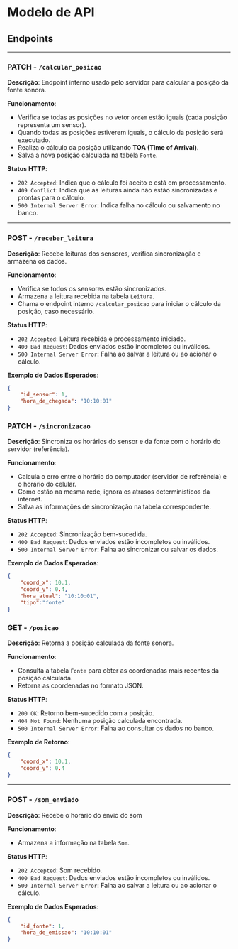 # Modelo de API

## **Endpoints**

---

### **PATCH - `/calcular_posicao`**
**Descrição**: Endpoint interno usado pelo servidor para calcular a posição da fonte sonora.

**Funcionamento**:
- Verifica se todas as posições no vetor `ordem` estão iguais (cada posição representa um sensor).
- Quando todas as posições estiverem iguais, o cálculo da posição será executado.
- Realiza o cálculo da posição utilizando **TOA (Time of Arrival)**.
- Salva a nova posição calculada na tabela `Fonte`.

**Status HTTP**:
- `202 Accepted`: Indica que o cálculo foi aceito e está em processamento.
- `409 Conflict`: Indica que as leituras ainda não estão sincronizadas e prontas para o cálculo.
- `500 Internal Server Error`: Indica falha no cálculo ou salvamento no banco.

---

### **POST - `/receber_leitura`**
**Descrição**: Recebe leituras dos sensores, verifica sincronização e armazena os dados.

**Funcionamento**:
- Verifica se todos os sensores estão sincronizados.
- Armazena a leitura recebida na tabela `Leitura`.
- Chama o endpoint interno `/calcular_posicao` para iniciar o cálculo da posição, caso necessário.

**Status HTTP**:
- `202 Accepted`: Leitura recebida e processamento iniciado.
- `400 Bad Request`: Dados enviados estão incompletos ou inválidos.
- `500 Internal Server Error`: Falha ao salvar a leitura ou ao acionar o cálculo.

**Exemplo de Dados Esperados**:
```json
{
    "id_sensor": 1,
    "hora_de_chegada": "10:10:01"
}

```

### **PATCH - `/sincronizacao`**
**Descrição**: Sincroniza os horários do sensor e da fonte com o horário do servidor (referência).

**Funcionamento**:
- Calcula o erro entre o horário do computador (servidor de referência) e o horário do celular.
- Como estão na mesma rede, ignora os atrasos determinísticos da internet.
- Salva as informações de sincronização na tabela correspondente.

**Status HTTP**:
- `202 Accepted`: Sincronização bem-sucedida.
- `400 Bad Request`: Dados enviados estão incompletos ou inválidos.
- `500 Internal Server Error`: Falha ao sincronizar ou salvar os dados.

**Exemplo de Dados Esperados**:
```json
{
    "coord_x": 10.1,
    "coord_y": 0.4,
    "hora_atual": "10:10:01",
    "tipo":"fonte"
}
```

### **GET - `/posicao`**
**Descrição**: Retorna a posição calculada da fonte sonora.

**Funcionamento**:
- Consulta a tabela `Fonte` para obter as coordenadas mais recentes da posição calculada.
- Retorna as coordenadas no formato JSON.

**Status HTTP**:
- `200 OK`: Retorno bem-sucedido com a posição.
- `404 Not Found`: Nenhuma posição calculada encontrada.
- `500 Internal Server Error`: Falha ao consultar os dados no banco.

**Exemplo de Retorno**:
```json
{
    "coord_x": 10.1,
    "coord_y": 0.4
}
```

---

### **POST - `/som_enviado`**
**Descrição**: Recebe o horario do envio do som

**Funcionamento**:
- Armazena a informação na tabela `Som`.

**Status HTTP**:
- `202 Accepted`: Som recebido.
- `400 Bad Request`: Dados enviados estão incompletos ou inválidos.
- `500 Internal Server Error`: Falha ao salvar a leitura ou ao acionar o cálculo.

**Exemplo de Dados Esperados**:
```json
{
    "id_fonte": 1,
    "hora_de_emissao": "10:10:01"
}

```






